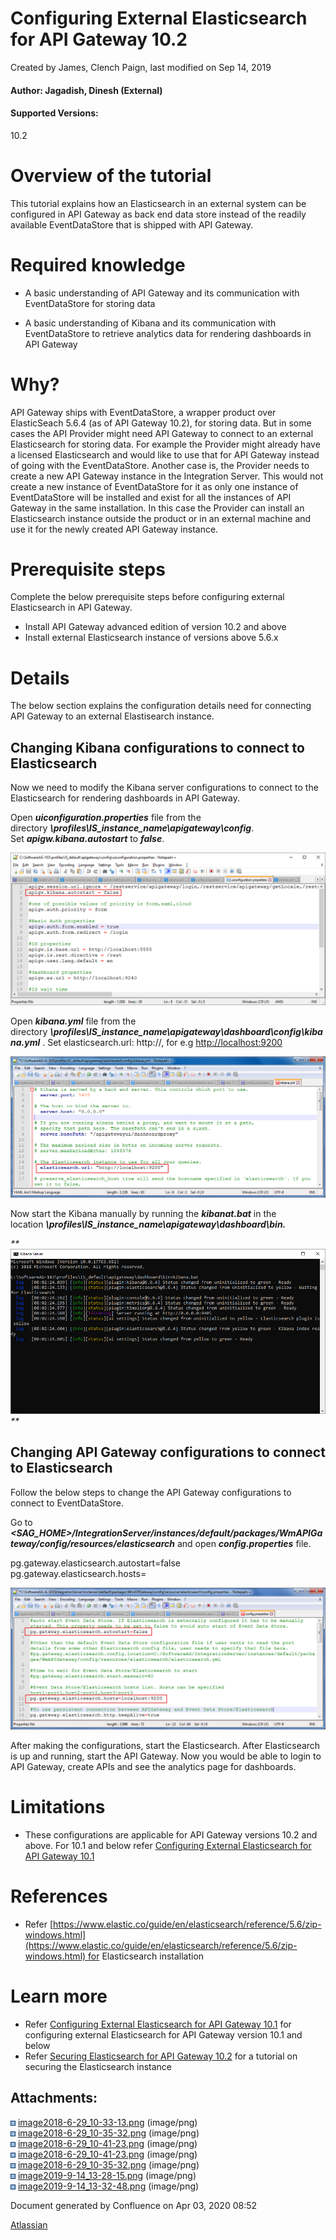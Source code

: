Configuring External Elasticsearch for API Gateway 10.2
=======================================================

Created by James, Clench Paign, last modified on Sep 14, 2019

#### Author: Jagadish, Dinesh (External)

#### Supported Versions:

10.2

Overview of the tutorial
========================

This tutorial explains how an Elasticsearch in an external system can be configured in API Gateway as back end data store instead of the readily available EventDataStore that is shipped with API Gateway.

Required knowledge
==================

*   A basic understanding of API Gateway and its communication with EventDataStore for storing data
    
*   A basic understanding of Kibana and its communication with EventDataStore to retrieve analytics data for rendering dashboards in API Gateway
    

Why?
====

API Gateway ships with EventDataStore, a wrapper product over ElasticSeach 5.6.4 (as of API Gateway 10.2), for storing data. But in some cases the API Provider might need API Gateway to connect to an external Elasticsearch for storing data. For example the Provider might already have a licensed Elasticsearch and would like to use that for API Gateway instead of going with the EventDataStore. Another case is, the Provider needs to create a new API Gateway instance in the Integration Server. This would not create a new instance of EventDataStore for it as only one instance of EventDataStore will be installed and exist for all the instances of API Gateway in the same installation. In this case the Provider can install an Elasticsearch instance outside the product or in an external machine and use it for the newly created API Gateway instance.

Prerequisite steps
==================

Complete the below prerequisite steps before configuring external Elasticsearch in API Gateway.

*   Install API Gateway advanced edition of version 10.2 and above
*   Install external Elasticsearch instance of versions above 5.6.x

Details
=======

The below section explains the configuration details need for connecting API Gateway to an external Elastisearch instance.

Changing Kibana configurations to connect to Elasticsearch
----------------------------------------------------------

Now we need to modify the Kibana server configurations to connect to the Elasticsearch for rendering dashboards in API Gateway.

Open _**uiconfiguration.properties**_ file from the directory _**<SAG-Home>\\profiles\\IS\_instance\_name\\apigateway\\config**_. Set _**apigw.kibana.autostart**_ to _**false**_.

![](attachments/530136201/607387741.png)

Open _**kibana.yml**_ file from the directory _**<SAG-Home>\\profiles\\IS\_instance\_name\\apigateway\\dashboard\\config\\kibana.yml**_ . Set elasticsearch.url: http://<external elasticsearch host:port>, for e.g [http://localhost:9200](http://localhost:9200)

![](attachments/530136201/530136238.png)

Now start the Kibana manually by running the _**kibanat.bat**_ in the location _**<SAG-Home>\\profiles\\IS\_instance\_name\\apigateway\\dashboard\\bin.**_

_**![](attachments/530136201/607387742.png)  
**_

Changing API Gateway configurations to connect to Elasticsearch
---------------------------------------------------------------

Follow the below steps to change the API Gateway configurations to connect to EventDataStore.

Go to _**<SAG\_HOME>/IntegrationServer/instances/default/packages/WmAPIGateway/config/resources/elasticsearch**_ and open _**config.properties**_ file.

pg.gateway.elasticsearch.autostart=false  
pg.gateway.elasticsearch.hosts=<external elasticsearch host:port>

![](attachments/530136201/530136228.png)

After making the configurations, start the Elasticsearch. After Elasticsearch is up and running, start the API Gateway. Now you would be able to login to API Gateway, create APIs and see the analytics page for dashboards.

Limitations
===========

*   These configurations are applicable for API Gateway versions 10.2 and above. For 10.1 and below refer [Configuring External Elasticsearch for API Gateway 10.1](https://iwiki.eur.ad.sag/display/RNDWMGDM/Configuring+External+Elasticsearch+for+API+Gateway+10.1)

References
==========

*   Refer [https://www.elastic.co/guide/en/elasticsearch/reference/5.6/zip-windows.html](https://www.elastic.co/guide/en/elasticsearch/reference/5.6/zip-windows.html) for Elasticsearch installation

Learn more
==========

*   Refer [Configuring External Elasticsearch for API Gateway 10.1](https://iwiki.eur.ad.sag/display/RNDWMGDM/Configuring+External+Elasticsearch+for+API+Gateway+10.1) for configuring external Elasticsearch for API Gateway version 10.1 and below
*   Refer [Securing Elasticsearch for API Gateway 10.2](https://iwiki.eur.ad.sag/display/RNDWMGDM/Securing+Elasticsearch+for+API+Gateway+10.2) for a tutorial on securing the Elasticsearch instance

  

Attachments:
------------

![](images/icons/bullet_blue.gif) [image2018-6-29\_10-33-13.png](attachments/530136201/530136226.png) (image/png)  
![](images/icons/bullet_blue.gif) [image2018-6-29\_10-35-32.png](attachments/530136201/530136527.png) (image/png)  
![](images/icons/bullet_blue.gif) [image2018-6-29\_10-41-23.png](attachments/530136201/530136526.png) (image/png)  
![](images/icons/bullet_blue.gif) [image2018-6-29\_10-41-23.png](attachments/530136201/530136238.png) (image/png)  
![](images/icons/bullet_blue.gif) [image2018-6-29\_10-35-32.png](attachments/530136201/530136228.png) (image/png)  
![](images/icons/bullet_blue.gif) [image2019-9-14\_13-28-15.png](attachments/530136201/607387741.png) (image/png)  
![](images/icons/bullet_blue.gif) [image2019-9-14\_13-32-48.png](attachments/530136201/607387742.png) (image/png)  

Document generated by Confluence on Apr 03, 2020 08:52

[Atlassian](http://www.atlassian.com/)
